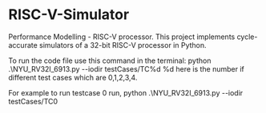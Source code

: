 # RISC-V-Simulator

Performance Modelling - RISC-V processor. This project implements cycle-accurate simulators of a 32-bit RISC-V processor in Python.

To run the code file use this command in the terminal: python .\NYU_RV32I_6913.py --iodir testCases/TC%d
%d here is the number if different test cases which are 0,1,2,3,4.

For example to run testcase 0 run, 
python .\NYU_RV32I_6913.py --iodir testCases/TC0
